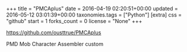 +++
title = "PMCAplus"
date = 2016-04-19 02:20:51+00:00
updated = 2016-05-12 03:01:39+00:00
taxonomies.tags = ["Python"]
[extra]
css = "github"
start = 1
forks_count = 0
license = "None"
+++

<https://github.com/ousttrue/PMCAplus>

PMD Mob Character Assembler custom


